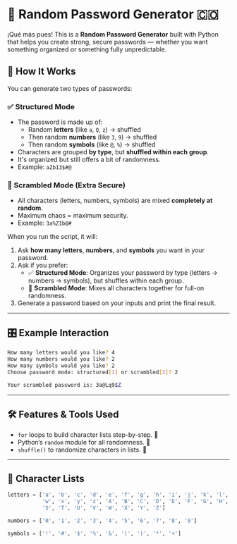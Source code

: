 # 🔐 Random Password Generator 🇨🇴

¡Qué más pues! This is a **Random Password Generator** built with Python that helps you create strong, secure passwords — whether you want something organized or something fully unpredictable.

## 🧠 How It Works

You can generate two types of passwords:

### ✅ Structured Mode
- The password is made up of:
  - Random **letters** (like `a`, `Q`, `z`) → shuffled
  - Then random **numbers** (like `3`, `9`) → shuffled
  - Then random **symbols** (like `@`, `%`) → shuffled
- Characters are grouped **by type**, but **shuffled within each group**.
- It's organized but still offers a bit of randomness.
- Example: `aZb13$#@`

### 🔐 Scrambled Mode (Extra Secure)
- All characters (letters, numbers, symbols) are mixed **completely at random**.
- Maximum chaos = maximum security.
- Example: `3a%Z1b@#`

When you run the script, it will:

1. Ask **how many letters**, **numbers**, and **symbols** you want in your password.
2. Ask if you prefer:
   - ✅ **Structured Mode**: Organizes your password by type (letters → numbers → symbols), but shuffles within each group.
   - 🔐 **Scrambled Mode**: Mixes all characters together for full-on randomness.
3. Generate a password based on your inputs and print the final result.

---

## 🎛️ Example Interaction

```bash
How many letters would you like? 4
How many numbers would you like? 2
How many symbols would you like? 2
Choose password mode: structured[1] or scrambled[2]? 2

Your scrambled password is: 3a@Lq9$Z
```
---

## 🛠️ Features & Tools Used

- `for` loops to build character lists step-by-step. 🔁
- Python’s `random` module for all randomness. 🎲
- `shuffle()` to randomize characters in lists. 🔀

---

## 📜 Character Lists
```python
letters = ['a', 'b', 'c', 'd', 'e', 'f', 'g', 'h', 'i', 'j', 'k', 'l', 'm', 'n', 'o', 'p', 'q', 'r', 's', 't', 'u', 'v',
           'w', 'x', 'y', 'z', 'A', 'B', 'C', 'D', 'E', 'F', 'G', 'H', 'I', 'J', 'K', 'L', 'M', 'N', 'O', 'P', 'Q', 'R',
           'S', 'T', 'U', 'V', 'W', 'X', 'Y', 'Z']

numbers = ['0', '1', '2', '3', '4', '5', '6', '7', '8', '9']

symbols = ['!', '#', '$', '%', '&', '(', ')', '*', '+']
```
